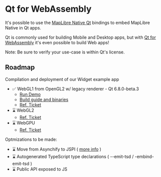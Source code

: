 # Qt for WebAssembly

It's possible to use the [MapLibre Native Qt](https://github.com/maplibre/maplibre-native-qt) bindings to embed MapLibre Native in Qt apps.

Qt is commonly used for building Mobile and Desktop apps, but with [Qt for WebAssembly](https://doc.qt.io/qt-6/wasm.html) it's even possible to build Web apps! 

Note: Be sure to verify your use-case is within Qt's license.

## Roadmap
Compilation and deployment of our Widget example app
- ✅ WebGL1 from OpenGL2 w/ legacy renderer - Qt 6.8.0-beta.3
  - [Run Demo](https://birkskyum-maplibre-native-wasm.pages.dev/qt-for-webassembly/webgl1-from-opengl2-legacy-renderer/)
  - [Build guide and binaries](./webgl1-from-opengl2-legacy-renderer)
  - [Ref. Ticket](https://github.com/maplibre/maplibre-native-qt/issues/49)
- ⌛ WebGL2
  - [Ref. Ticket
](https://github.com/maplibre/maplibre-native-qt/issues/147)
- ⌛ WebGPU
  - [Ref. Ticket
](https://github.com/maplibre/maplibre-native-qt/issues/153)

Optmizations to be made:
- ⌛ Move from Asynchify to JSPI ( [more info](https://v8.dev/blog/jspi) )
- ⌛ Autogenerated TypeScript type declarations ( --emit-tsd / -embind-emit-tsd )
- ⌛ Public API exposed to JS